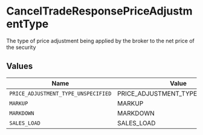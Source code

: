 # CancelTradeResponsePriceAdjustmentType

The type of price adjustment being applied by the broker to the net price of the security


## Values

| Name                                | Value                               |
| ----------------------------------- | ----------------------------------- |
| `PRICE_ADJUSTMENT_TYPE_UNSPECIFIED` | PRICE_ADJUSTMENT_TYPE_UNSPECIFIED   |
| `MARKUP`                            | MARKUP                              |
| `MARKDOWN`                          | MARKDOWN                            |
| `SALES_LOAD`                        | SALES_LOAD                          |